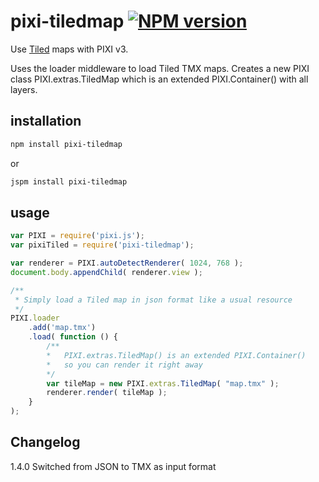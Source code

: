 # pixi-tiledmap [![NPM version][npm-image]][npm-url]

Use [Tiled](http://www.mapeditor.org/) maps with PIXI v3.

Uses the loader middleware to load Tiled TMX maps. 
Creates a new PIXI class PIXI.extras.TiledMap which is an extended PIXI.Container() with all layers.

## installation

```sh
npm install pixi-tiledmap
```

or

```sh
jspm install pixi-tiledmap
```

## usage

```js
var PIXI = require('pixi.js');
var pixiTiled = require('pixi-tiledmap');

var renderer = PIXI.autoDetectRenderer( 1024, 768 );
document.body.appendChild( renderer.view );

/**
 * Simply load a Tiled map in json format like a usual resource
 */
PIXI.loader
    .add('map.tmx')
    .load( function () {
        /**
        *   PIXI.extras.TiledMap() is an extended PIXI.Container()
        *   so you can render it right away
        */
        var tileMap = new PIXI.extras.TiledMap( "map.tmx" );
        renderer.render( tileMap );
    }
);
```

## Changelog

1.4.0 Switched from JSON to TMX as input format

[npm-url]: https://npmjs.org/package/pixi-tiledmap
[npm-image]: http://img.shields.io/npm/v/pixi-tiledmap.svg?style=flat